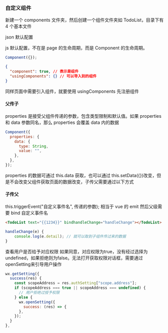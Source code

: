 ### 自定义组件

新建一个 components 文件夹，然后创建一个组件文件夹如 TodoList，目录下有 4 个基本文件

json 默认配置

js 默认配置，不在是 page 的生命周期，而是 Component 的生命周期。

```js
Component({});
```

```json
{
  "component": true, // 表示是组件
  "usingComponents": {} // 可以导入别的组件
}
```

同样页面中需要引入组件，就要使用 usingComponents 先注册组件

#### 父传子

properties 是接受父组件传递的参数，包含类型限制和默认值。如果 properties 和 data 参数同名，那么 properties 会覆盖 data 内的数据

```js
Component({
  properties: {
    data: {
      type: String,
      value: "",
    },
  },
});
```

properties 的数据可通过 this.data 获取，也可以通过 this.setData({})改变，但是不会改变父组件获取页面的数据改变，子传父需要通过以下方式

#### 子传父

this.triggerEvent("自定义事件名", 传递的参数); 相当于 vue 的 emit
然后父级需要 bind 自定义事件名

```html
<TodoList text="{{1234}}" bindhandleChange="handleChange"></TodoList>
```

```js
handleChange(e) {
    console.log(e.detail); // 就可以取到子组件传过来的数据
}
```

查看用户是否给予对应权限
如果同意，对应权限为true，没有经过选择为undefined，如果拒绝则为false。无法打开获取权限对话框，需要通过openSetting来引导用户操作

```js
wx.getSetting({
  success(res) {
    const scopeAddress = res.authSetting["scope.address"];
    if (scopeAddress === true || scopeAddress === undefined) {
      // 用户拒绝过授予权限
    } else {
      wx.openSetting({
        success: (res) => {
      },
    });
  }
},
```
